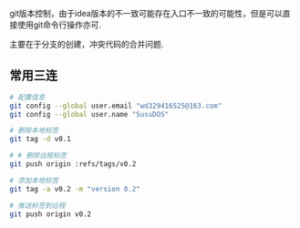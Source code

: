 git版本控制，由于idea版本的不一致可能存在入口不一致的可能性，但是可以直接使用git命令行操作亦可.

主要在于分支的创建，冲突代码的合并问题.

## 常用三连

```bash
# 配置信息
git config --global user.email "wd329416525@163.com"
git config --global user.name "SusuDOS"

# 删除本地标签
git tag -d v0.1

# # 删除远程标签
git push origin :refs/tags/v0.2

# 添加本地标签
git tag -a v0.2 -m "version 0.2"

# 推送标签到远程
git push origin v0.2
```